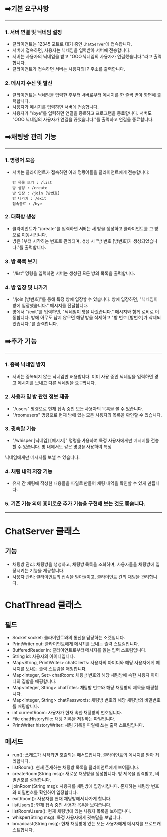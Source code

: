 ## ➡️기본 요구사항

---

### 1. 서버 연결 및 닉네임 설정

- 클라이언트는 12345 포트로 대기 중인 `ChatServer`에 접속합니다.
- 서버에 접속하면, 사용자는 닉네임을 입력받아 서버에 전송합니다.
- 서버는 사용자의 닉네임을 받고 "OOO 닉네임의 사용자가 연결했습니다."라고 출력합니다.
- 클라이언트가 접속하면 서버는 사용자의 IP 주소를 출력합니다.

### 2. 메시지 수신 및 발신

- 클라이언트는 닉네임을 입력한 후부터 서버로부터 메시지를 한 줄씩 받아 화면에 출력합니다.
- 사용자가 메시지를 입력하면 서버에 전송합니다.
- 사용자가 "/bye"를 입력하면 연결을 종료하고 프로그램을 종료합니다. 서버도 "OOO 닉네임의 사용자가 연결을 끊었습니다."를 출력하고 연결을 종료합니다.

## ➡️채팅방 관리 기능

---

### 1. 명령어 모음

- 서버는 클라이언트가 접속하면 아래 명령어들을 클라이언트에게 전송합니다:
    
    ```
    방 목록 보기 : /list
    방 생성 : /create
    방 입장 : /join [방번호]
    방 나가기 : /exit
    접속종료 : /bye
    
    ```
    

### 2. 대화방 생성

- 클라이언트가 "/create"를 입력하면 서버는 새 방을 생성하고 클라이언트를 그 방으로 이동시킵니다.
- 방은 1부터 시작하는 번호로 관리되며, 생성 시 "방 번호 [방번호]가 생성되었습니다."를 출력합니다.

### 3. 방 목록 보기

- "/list" 명령을 입력하면 서버는 생성된 모든 방의 목록을 출력합니다.

### 4. 방 입장 및 나가기

- "/join [방번호]"를 통해 특정 방에 입장할 수 있습니다. 방에 입장하면, "닉네임이 방에 입장했습니다." 메시지를 전달합니다.
- 방에서 "/exit"를 입력하면, "닉네임이 방을 나갔습니다." 메시지와 함께 로비로 이동합니다. 방에 아무도 남지 않으면 해당 방을 삭제하고 "방 번호 [방번호]가 삭제되었습니다."를 출력합니다.

## ➡️추가 기능

---

### 1. 중복 닉네임 방지

- 서버는 중복되지 않는 닉네임만 허용합니다. 이미 사용 중인 닉네임을 입력하면 경고 메시지를 보내고 다른 닉네임을 요구합니다.

### 2. 사용자 및 방 관련 정보 제공

- "/users" 명령으로 현재 접속 중인 모든 사용자의 목록을 볼 수 있습니다.
- "/roomusers" 명령으로 현재 방에 있는 모든 사용자의 목록을 확인할 수 있습니다.

### 3. 귓속말 기능

- "/whisper [닉네임] [메시지]" 명령을 사용하여 특정 사용자에게만 메시지를 전송할 수 있습니다. 방 내에서도 같은 명령을 사용하여 특정

닉네임에게만 메시지를 보낼 수 있습니다.

### 4. 채팅 내역 저장 기능

- 유저 간 채팅에 작성한 내용들을 파일로 만들어 채팅 내역을 확인할 수 있게 만듭니다.

### 5. 기존 기능 외에 흥미로운 추가 기능을 구현해 보는 것도 좋습니다.

--------------------------------------------------------------------------------------------
# ChatServer 클래스
## 기능
- 채팅방 관리: 채팅방을 생성하고, 채팅방 목록을 조회하며, 사용자들을 채팅방에 입장시키는 기능을 제공합니다.
- 사용자 관리: 클라이언트의 접속을 받아들이고, 클라이언트 간의 채팅을 관리합니다.


# ChatThread 클래스
## 필드
- Socket socket: 클라이언트와의 통신을 담당하는 소켓입니다.
- PrintWriter out: 클라이언트에게 메시지를 보내는 출력 스트림입니다.
- BufferedReader in: 클라이언트로부터 메시지를 읽는 입력 스트림입니다.
- String id: 사용자의 아이디입니다.
- Map<String, PrintWriter> chatClients: 사용자의 아이디와 해당 사용자에게 메시지를 보내는 출력 스트림을 매핑합니다.
- Map<Integer, Set<String>> chatRoom: 채팅방 번호와 해당 채팅방에 속한 사용자 아이디의 집합을 매핑합니다.
- Map<Integer, String> chatTitles: 채팅방 번호와 해당 채팅방의 제목을 매핑합니다.
- Map<Integer, String> chatPasswords: 채팅방 번호와 해당 채팅방의 비밀번호를 매핑합니다.
- int currentRoom: 사용자가 현재 속한 채팅방의 번호입니다.
- File chatHistoryFile: 채팅 기록을 저장하는 파일입니다.
- PrintWriter historyWriter: 채팅 기록을 파일에 쓰는 출력 스트림입니다.

## 메서드
- run(): 쓰레드가 시작되면 호출되는 메서드입니다. 클라이언트의 메시지를 받아 처리합니다.
- listRoom(): 현재 존재하는 채팅방 목록을 클라이언트에게 보여줍니다.
- createRoom(String msg): 새로운 채팅방을 생성합니다. 방 제목을 입력받고, 비밀번호를 설정합니다.
- joinRoom(String msg): 사용자를 채팅방에 입장시킵니다. 존재하는 채팅방 번호와 비밀번호를 확인하여 입장합니다.
- exitRoom(): 사용자를 현재 채팅방에서 나가게 합니다.
- listUsers(): 현재 접속 중인 사용자 목록을 보여줍니다.
- listRoomUsers(): 현재 채팅방에 있는 사용자 목록을 보여줍니다.
- whisper(String msg): 특정 사용자에게 귓속말을 보냅니다.
- broadcast(String msg): 현재 채팅방에 있는 모든 사용자에게 메시지를 브로드캐스트합니다.


